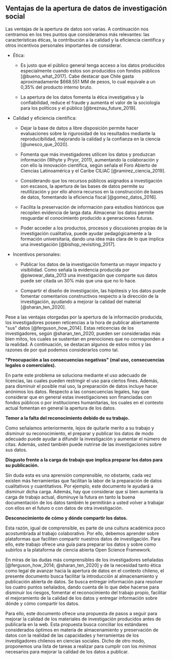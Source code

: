 ## Ventajas de la apertura de datos de investigación social


Las ventajas de la apertura de datos son varias. A continuación nos centramos en los tres puntos que consideramos más relevantes: las características éticas, la contribución a la calidad y la eficiencia científica y otros incentivos personales importantes de considerar.

* Ética: 

  + Es justo que el público general tenga acceso a los datos producidos especialmente cuando estos son producidos con fondos públicos [@bueno_what_2017]. Cabe destacar que Chile gasta aproximadamente $668.551 MM de pesos, lo cual equivale a un 0,35% del producto interno bruto. 
    
  + La apertura de los datos fomenta la ética investigativa y la confiabilidad, reduce el fraude y aumenta el valor de la sociología para los políticos y el público [@breznau_future_2019]. 

* Calidad y eficiencia científica:

  + Dejar la base de datos a libre disposición permite hacer evaluaciones sobre la rigurosidad de los resultados mediante la reproducibilidad, mejorando la calidad y la confianza en la ciencia [@unesco_que_2020].
  
  + Fomenta que más investigadores utilicen los datos y produzcan información (Whyte y Pryor, 2011), aumentando la colaboración y con ello la innovación científica, según señala el Foro Abierto de Ciencias Latinoamérica y el Caribe CILIAC [@ramirez_ciencia_2019].
  
  + Considerando que los recursos públicos asignados a investigación son escasos, la apertura de las bases de datos permite su reutilización y por ello ahorra recursos en la construcción de bases de datos, fomentando la eficiencia fiscal [@gomez_datos_2016].
  
  + Facilita la preservación de información para estudios históricos que recopilen evidencia de larga data. Almacenar los datos permite resguardar el conocimiento producido a generaciones futuras. 
  
  + Poder acceder a los productos, procesos y discusiones propias de la investigación cualitativa, puede ayudar pedagógicamente a la formación universitaria, dando una idea más clara de lo que implica una investigación [@bishop_revisiting_2017].
  
* Incentivos personales: 
 
  + Publicar los datos de la investigación fomenta un mayor impacto y visibilidad. Como señala la evidencia producida por @piwowar_data_2013 una investigación que comparte sus datos puede ser citada un 30% más que una que no lo hace.
 
  + Compartir el diseño de investigación, las hipótesis y los datos puede fomentar comentarios constructivos respecto a la dirección de la investigación, ayudando a mejorar la calidad del material [@sharan_ten_2020].

Pese a las ventajas otorgadas por la apertura de la información producida, los investigadores poseen reticencias a la hora de publicar abiertamente "sus" datos [@ferguson_how_2014]. Estas reticencias de los investigadores, según @sharan_ten_2020, pueden ser consideradas más bien mitos, los cuales se sustentan en prenociones que no corresponden a la realidad. A continuación, se destacan algunos de estos mitos y las razones de por qué podemos considerarlos como tal. 

**"Preocupación a las consecuencias negativas" (mal uso, consecuencias legales o comerciales).**
       
En parte este problema se soluciona mediante el uso adecuado de licencias, las cuales pueden restringir el uso para ciertos fines. Además, para disminuir el posible mal uso, la preparación de datos incluye hacer anónimos los datos. Respecto a las consecuencias legales, hay que considerar que en general estas investigaciones son financiadas con fondos públicos o por instituciones humanitarias, los cuales en el contexto actual fomentan en general la apertura de los datos.

**Temor a la falta del reconocimiento debido de su trabajo.**
 
Como señalamos anteriormente, lejos de quitarle merito a su trabajo y disminuir su reconocimiento, el preparar y publicar los datos de modo adecuado puede ayudar a difundir la investigación y aumentar el número de citas. Además, usted también puede nutrirse de las investigaciones sobre sus datos.
  
**Disgusto frente a la carga de trabajo que implica preparar los datos para su publicación.**
  
Sin duda esta es una aprensión comprensible, no obstante, cada vez existen más herramientas que facilitan la labor de la preparación de datos cualitativos y cuantitativos. Por ejemplo, este documento le ayudará a disminuir dicha carga. Además, hay que considerar que si bien aumenta la carga de trabajo actual, disminuye la futura en tanto la buena documentación de los datos también le permitirán a usted volver a trabajar con ellos en el futuro o con datos de otra investigación. 

**Desconocimiento de cómo y dónde compartir los datos.**

Esta razón, igual de comprensible, es parte de una cultura académica poco acostumbrada al trabajo colaborativo. Por ello, debemos aprender sobre plataformas que faciliten compartir nuestros datos de investigación. Para ello, este trabajo ofrece una guía para preparar los datos y sobre como subirlos a la plataforma de ciencia abierta Open Science Framework.

En miras de las dudas más comprensibles de los investigadores señaladas [@ferguson_how_2014; @sharan_ten_2020] y de la necesidad tanto ética como legal de avanzar hacia la apertura de datos en el contexto chileno, el presente documento busca facilitar la introducción al almacenamiento y publicación abierta de datos. Se busca entregar información para resolver los cuatro puntos señalados, dando cuenta de lo que debe hacerse para disminuir los riesgos, fomentar el reconocimiento del trabajo propio, facilitar el mejoramiento de la calidad de los datos y entregar información sobre dónde y cómo compartir los datos. 

Para ello, este documento ofrece una propuesta de pasos a seguir para mejorar la calidad de los materiales de investigación producidos antes de publicarla en la web. Esta propuesta busca conciliar los estándares considerados óptimos en materia de almacenamiento y preservación de datos con la realidad de las capacidades y herramientas de los investigadores chilenos en ciencias sociales. Dicho de otro modo, proponemos una lista de tareas a realizar para cumplir con los _mínimos_ necesarios para mejorar la calidad de los datos a publicar. 

